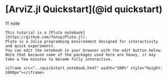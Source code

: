 # [ArviZ.jl Quickstart](@id quickstart)

!!! note
    
    This tutorial is a [Pluto notebook](https://github.com/fonsp/Pluto.jl).
    Pluto is a Julia programming environment designed for interactivity and quick experiments.
    You can edit the notebook in your browser with the edit button below.
    Note that because some of the packages used here are heavy, it may take a few minutes to become fully interactive.

```@raw html
<iframe src="../quickstart_notebook.html" width="100%" style="height: 2000px"></iframe>
```

